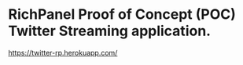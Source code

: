 # RichPanel Proof of Concept (POC) Twitter Streaming application.

https://twitter-rp.herokuapp.com/
